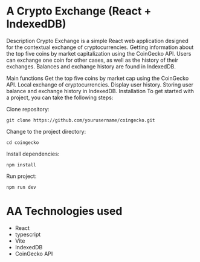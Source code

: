 # A Crypto Exchange (React + IndexedDB)
Description
Crypto Exchange is a simple React web application designed for the contextual exchange of cryptocurrencies. Getting information about the top five coins by market capitalization using the CoinGecko API. Users can exchange one coin for other cases, as well as the history of their exchanges. Balances and exchange history are found in IndexedDB.

Main functions
Get the top five coins by market cap using the CoinGecko API.
Local exchange of cryptocurrencies.
Display user history.
Storing user balance and exchange history in IndexedDB.
Installation
To get started with a project, you can take the following steps:

Clone repository:

```git clone https://github.com/yourusername/coingecko.git```

Change to the project directory:

```cd coingecko```

Install dependencies:

```npm install```

Run project:

```npm run dev```

# AA Technologies used
* React
* typescript
* Vite
* IndexedDB
* CoinGecko API
